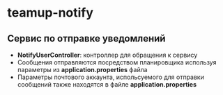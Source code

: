 # teamup-notify

## Сервис по отправке уведомлений

- <b>NotifyUserController</b>: контроллер для обращения к сервису
- Сообщения отправляются посредством планировщика используя параметры из <b>application.properties</b> файла
- Параметры почтового аккаунта, испольсуемого для отправки сообщений также находятся в файле <b>application.properties</b>